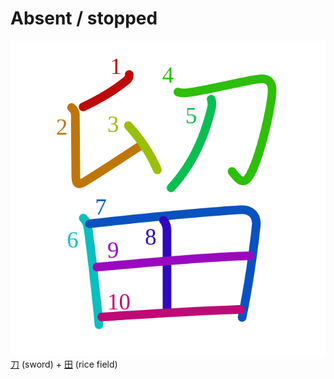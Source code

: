 # Absent / stopped
![7559](Kanji/kanji-colorize/7559.svg)
[刀](Kanji/kanji-dict/刀.md) (sword) + [田](Kanji/kanji-dict/田.md) (rice field) 